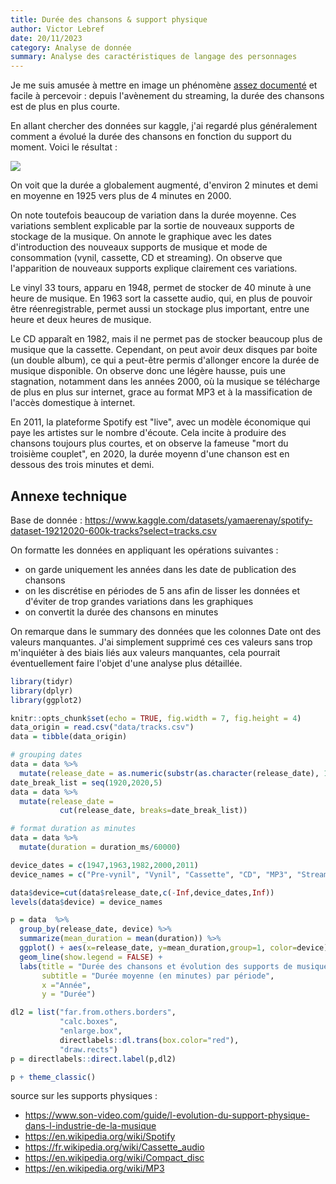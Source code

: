 ```yaml
---
title: Durée des chansons & support physique
author: Victor Lebref
date: 20/11/2023
category: Analyse de donnée
summary: Analyse des caractéristiques de langage des personnages
---
```


Je me suis amusée à mettre en image un phénomène [assez documenté](https://www.washingtonpost.com/entertainment/interactive/2024/shorter-songs-again/) et facile à percevoir : depuis l'avènement du streaming, la durée des chansons est de plus en plus courte. 

En allant chercher des données sur kaggle, j'ai regardé plus généralement comment a évolué la durée des chansons en fonction du support du moment. Voici le résultat :

![]({attach}media/g130.png)

On voit que la durée a globalement augmenté, d'environ 2 minutes et demi en moyenne en 1925 vers plus de 4 minutes en 2000.

On note toutefois beaucoup de variation dans la durée moyenne. Ces variations semblent explicable par la sortie de nouveaux supports de stockage de la musique. On annote le graphique avec les dates d'introduction des nouveaux supports de musique et mode de consommation (vynil, cassette, CD et streaming). On observe que l'apparition de nouveaux supports explique clairement ces variations. 

Le vinyl 33 tours, apparu en 1948, permet de stocker de 40 minute à une heure de musique. 
En 1963 sort la cassette audio, qui, en plus de pouvoir être réenregistrable, permet aussi un stockage plus important, entre une heure et deux heures de musique. 

Le CD apparaît en 1982, mais il ne permet pas de stocker beaucoup plus de musique que la cassette. Cependant, on peut avoir deux disques par boite (un double album), ce qui a peut-être permis d'allonger encore la durée de musique disponible. On observe donc une légère hausse, puis une stagnation, notamment dans les années 2000, où la musique se télécharge de plus en plus sur internet, grace au format MP3 et à la massification de l'accès domestique à internet. 

En 2011, la plateforme Spotify est "live", avec un modèle économique qui paye les artistes sur le nombre d'écoute. Cela incite à produire des chansons toujours plus courtes, et on observe la fameuse "mort du troisième couplet", en 2020, la durée moyenn d'une chanson est en dessous des trois minutes et demi.

## Annexe technique

Base de donnée :
<https://www.kaggle.com/datasets/yamaerenay/spotify-dataset-19212020-600k-tracks?select=tracks.csv>

On formatte les données en appliquant les opérations suivantes :

-   on garde uniquement les années dans les date de publication des     chansons
-   on les discrétise en périodes de 5 ans afin de lisser les données et     d'éviter de trop grandes variations dans les graphiques
-   on convertit la durée des chansons en minutes

On remarque dans le summary des données que les colonnes Date ont des valeurs manquantes. J'ai simplement supprimé ces ces valeurs sans trop m'inquiéter à des biais liés aux valeurs manquantes, cela pourrait éventuellement faire l'objet d'une analyse plus détaillée.

``` r
library(tidyr)
library(dplyr)
library(ggplot2)

knitr::opts_chunk$set(echo = TRUE, fig.width = 7, fig.height = 4)
data_origin = read.csv("data/tracks.csv")
data = tibble(data_origin)

# grouping dates
data = data %>% 
  mutate(release_date = as.numeric(substr(as.character(release_date), 1, 4)))
date_break_list = seq(1920,2020,5)
data = data %>%
  mutate(release_date =
           cut(release_date, breaks=date_break_list))

# format duration as minutes
data = data %>% 
  mutate(duration = duration_ms/60000)

device_dates = c(1947,1963,1982,2000,2011)
device_names = c("Pre-vynil", "Vynil", "Cassette", "CD", "MP3", "Streaming")

data$device=cut(data$release_date,c(-Inf,device_dates,Inf))
levels(data$device) = device_names

p = data  %>% 
  group_by(release_date, device) %>% 
  summarize(mean_duration = mean(duration)) %>% 
  ggplot() + aes(x=release_date, y=mean_duration,group=1, color=device) +
  geom_line(show.legend = FALSE) +
  labs(title = "Durée des chansons et évolution des supports de musique",
       subtitle = "Durée moyenne (en minutes) par période",
       x ="Année",
       y = "Durée") 

dl2 = list("far.from.others.borders",
           "calc.boxes", 
           "enlarge.box",
           directlabels::dl.trans(box.color="red"),
           "draw.rects")
p = directlabels::direct.label(p,dl2)

p + theme_classic()
```

source sur les supports physiques :

-   <https://www.son-video.com/guide/l-evolution-du-support-physique-dans-l-industrie-de-la-musique>
-   <https://en.wikipedia.org/wiki/Spotify>
-   <https://fr.wikipedia.org/wiki/Cassette_audio>
-   <https://en.wikipedia.org/wiki/Compact_disc>
-   <https://en.wikipedia.org/wiki/MP3>

